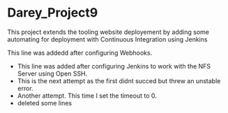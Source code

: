 # Darey_Project9
This project extends the tooling website deployement by adding some automating for deployment with Continuous Integration using Jenkins

This line was addedd after configuring Webhooks.

- This line was added after configuring Jenkins to work with the NFS Server using Open SSH.
- This is the next attempt as the first didnt succed but threw an unstable error.
- Another attempt. This time I set the timeout to 0.
- deleted some lines
